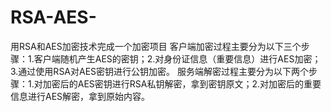 # RSA-AES-
用RSA和AES加密技术完成一个加密项目
 客户端加密过程主要分为以下三个步骤：1.客户端随机产生AES的密钥；2.对身份证信息（重要信息）进行AES加密；3.通过使用RSA对AES密钥进行公钥加密。
 服务端解密过程主要分为以下两个步骤：1.对加密后的AES密钥进行RSA私钥解密，拿到密钥原文；2.对加密后的重要信息进行AES解密，拿到原始内容。
